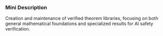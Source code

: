### Mini Description

Creation and maintenance of verified theorem libraries, focusing on both general mathematical foundations and specialized results for AI safety verification.
